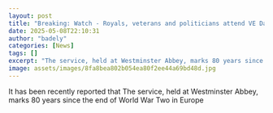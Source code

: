 ```yaml
---
layout: post
title: "Breaking: Watch - Royals, veterans and politicians attend VE Day thanksgiving service and concert"
date: 2025-05-08T22:10:31
author: "badely"
categories: [News]
tags: []
excerpt: "The service, held at Westminster Abbey, marks 80 years since the end of World War Two in Europe"
image: assets/images/8fa8bea802b054ea80f2ee44a69bd48d.jpg
---
```


It has been recently reported that The service, held at Westminster Abbey, marks 80 years since the end of World War Two in Europe

